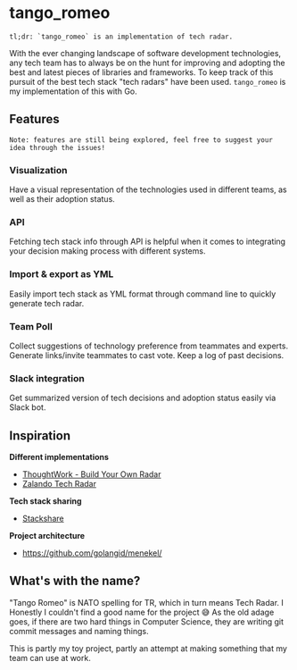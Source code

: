 # tango_romeo

    tl;dr: `tango_romeo` is an implementation of tech radar.

With the ever changing landscape of software development technologies, any tech team has to always be on the hunt for improving and adopting the best and latest pieces of libraries and frameworks. To keep track of this pursuit of the best tech stack "tech radars" have been used. `tango_romeo` is my implementation of this with Go.

## Features

    Note: features are still being explored, feel free to suggest your idea through the issues!

### Visualization

Have a visual representation of the technologies used in different teams, as well as their adoption status.

### API

Fetching tech stack info through API is helpful when it comes to integrating your decision making process with different systems.

### Import & export as YML

Easily import tech stack as YML format through command line to quickly generate tech radar.

### Team Poll

Collect suggestions of technology preference from teammates and experts. Generate links/invite teammates to cast vote. Keep a log of past decisions.

### Slack integration

Get summarized version of tech decisions and adoption status easily via Slack bot.

## Inspiration

**Different implementations**

- [ThoughtWork - Build Your Own Radar](https://www.thoughtworks.com/radar/)
- [Zalando Tech Radar](https://opensource.zalando.com/tech-radar/)

**Tech stack sharing**

- [Stackshare](https://stackshare.io/)

**Project architecture**

- https://github.com/golangid/menekel/


## What's with the name?
"Tango Romeo" is NATO spelling for TR, which in turn means Tech Radar. I Honestly I couldn't find a good name for the project 😅 As the old adage goes, if there are two hard things in Computer Science, they are writing git commit messages and naming things.

This is partly my toy project, partly an attempt at making something that my team can use at work.
